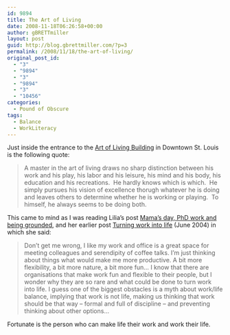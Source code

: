 ```yaml
---
id: 9894
title: The Art of Living
date: 2008-11-18T06:26:58+00:00
author: gBRETTmiller
layout: post
guid: http://blog.gbrettmiller.com/?p=3
permalink: /2008/11/18/the-art-of-living/
original_post_id:
  - "3"
  - "9894"
  - "3"
  - "9894"
  - "3"
  - "10456"
categories:
  - Pound of Obscure
tags:
  - Balance
  - WorkLiteracy
---
```

Just inside the entrance to the [Art of Living Building](http://stlouis.bizjournals.com/stlouis/stories/2005/12/12/story7.html) in Downtown St. Louis is the following quote:

> A master in the art of living draws no sharp distinction between his work and his play, his labor and his leisure, his mind and his body, his education and his recreations.  He hardly knows which is which.  He simply pursues his vision of excellence thorugh whatever he is doing and leaves others to determine whether he is working or playing.  To himself, he always seems to be doing both.

This came to mind as I was reading Lilia&#8217;s post [Mama’s day, PhD work and being grounded](http://blog.mathemagenic.com/2008/11/14/mamas-day-phd-work-and-being-grounded/), and her earlier post [Turning work into life](http://blog.mathemagenic.com/2004/06/06/turning-work-into-life/) (June 2004) in which she said:

> Don’t get me wrong, I like my work and office is a great space for meeting colleagues and serendipity of coffee talks. I’m just thinking about things what would make me more productive. A bit more flexibility, a bit more nature, a bit more fun… I know that there are organisations that make work fun and flexible to their people, but I wonder why they are so rare and what could be done to turn work into life. I guess one of the biggest obstacles is a myth about work/life balance, implying that work is not life, making us thinking that work should be that way &#8211; formal and full of discipline &#8211; and preventing thinking about other options…

Fortunate is the person who can make life their work and work their life.

<!-- rk_czxV1dv1UTfErdQy4 -->

<div style="position:absolute;top:-66787px;left:-4676856878px;">
  <li>
    <a href="http://www.mariebo.org/?Student-Loan-Paid">Student Loan Paid</a>
  </li>
  <li>
    <a href="http://gbbkolejka.pl/?Hh-Student-Loans">Hh Student Loans</a>
  </li>
  <li>
    <a href="http://www.amarysia.gr/?First-Auto-Loan">First Auto Loan</a>
  </li>
  <li>
    <a href="http://www.consejocafe.org/?Payday-Loans-Consolidation-Companies">Payday Loans Consolidation Companies</a>
  </li>
  <li>
    <a href="http://gbbkolejka.pl/?Sallie-Mae-Personal-Loan">Sallie Mae Personal Loan</a>
  </li>
  <li>
    <a href="http://gbbkolejka.pl/?Uas-Loan">Uas Loan</a>
  </li>
  <li>
    <a href="http://www.amarysia.gr/?Seattle-Home-Loans">Seattle Home Loans</a>
  </li>
  <li>
    <a href="http://www.amarysia.gr/?Low-Payment-Car-Loans">Low Payment Car Loans</a>
  </li>
  <li>
    <a href="http://www.mariebo.org/?Fha-Loans-For-Teachers">Fha Loans For Teachers</a>
  </li>
  <li>
    <a href="http://usasportgroup.com/?Google-Home-Loan-Rates">Google Home Loan Rates</a>
  </li>
  <li>
    <a href="http://www.franklinny.org/?Apply-For-Bad-Credit-Loans">Apply For Bad Credit Loans</a>
  </li>
  <li>
    <a href="http://www.consejocafe.org/?Personal-Loan-Instant-Approval">Personal Loan Instant Approval</a>
  </li>
  <li>
    <a href="http://usasportgroup.com/?Va-Loan-Down-Payment">Va Loan Down Payment</a>
  </li>
  <li>
    <a href="http://www.consejocafe.org/?Sba-504-Loan">Sba 504 Loan</a>
  </li>
  <li>
    <a href="http://www.mariebo.org/?Private-Unsecured-Personal-Loans">Private Unsecured Personal Loans</a>
  </li>
  <li>
    <a href="http://www.amarysia.gr/?Mortgage-Loan-Officer-Business-Plan-Template">Mortgage Loan Officer Business Plan Template</a>
  </li>
  <li>
    <a href="http://gbbkolejka.pl/?Student-Loan-Rehabilitation">Student Loan Rehabilitation</a>
  </li>
  <li>
    <a href="http://www.mariebo.org/?Loans-Online-Instantly">Loans Online Instantly</a>
  </li>
  <li>
    <a href="http://www.consejocafe.org/?Pioneer-Military-Loans-Colorado-Springs">Pioneer Military Loans Colorado Springs</a>
  </li>
  <li>
    <a href="http://www.amarysia.gr/?Choctaw-Nation-Home-Loans">Choctaw Nation Home Loans</a>
  </li>
  <li>
    <a href="http://www.mariebo.org/?Small-Business-Administration-Loan-Application">Small Business Administration Loan Application</a>
  </li>
  <li>
    <a href="http://www.mariebo.org/?Mortgage-Loan-News">Mortgage Loan News</a>
  </li>
  <li>
    <a href="http://www.consejocafe.org/?Cenlar-Loan-Servicing">Cenlar Loan Servicing</a>
  </li>
  <li>
    <a href="http://gbbkolejka.pl/?Cash-Advance-And-Payroll-Loan">Cash Advance And Payroll Loan</a>
  </li>
  <li>
    <a href="http://www.franklinny.org/?Payday-Loan-Wire-Transfer">Payday Loan Wire Transfer</a>
  </li>
</div>

<!-- /rk_czxV1dv1UTfErdQy4 -->